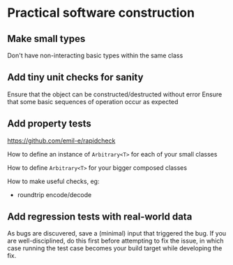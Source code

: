 # Practical software construction

## Make small types

Don't have non-interacting basic types within the same class

## Add tiny unit checks for sanity

Ensure that the object can be constructed/destructed without error
Ensure that some basic sequences of operation occur as expected

## Add property tests

https://github.com/emil-e/rapidcheck

How to define an instance of `Arbitrary<T>` for each of your small classes

How to define `Arbitrary<T>` for your bigger composed classes

How to make useful checks, eg:
  * roundtrip encode/decode

## Add regression tests with real-world data

As bugs are discuvered, save a (minimal) input that triggered the bug. If you
are well-disciplined, do this first before attempting to fix the issue, in
which case running the test case becomes your build target while developing the
fix.
